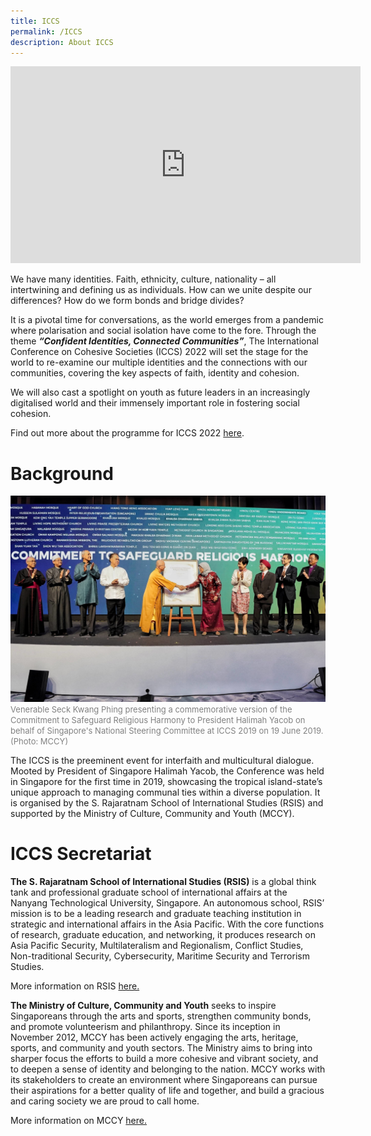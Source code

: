 ```yaml
---
title: ICCS
permalink: /ICCS
description: About ICCS
---
```

<div class="bp-youtube">

<iframe width="560" height="315" src="https://www.youtube.com/embed/UNgvcEaJT4k" title="YouTube video player" frameborder="0" allow="accelerometer; autoplay; clipboard-write; encrypted-media; gyroscope; picture-in-picture" allowfullscreen></iframe>

</div>

We have many identities. Faith, ethnicity, culture, nationality – all intertwining and defining us as individuals. How can we unite despite our differences? How do we form bonds and bridge divides?

It is a pivotal time for conversations, as the world emerges from a pandemic where polarisation and social isolation have come to the fore. Through the theme ***“Confident Identities, Connected Communities”***, The International Conference on Cohesive Societies (ICCS) 2022 will set the stage for the world to re-examine our multiple identities and the connections with our communities, covering the key aspects of faith, identity and cohesion.

We will also cast a spotlight on youth as future leaders in an increasingly digitalised world and their immensely important role in fostering social cohesion.

Find out more about the programme for ICCS 2022 [here](/ProgrammeSpeakers).
# Background

![President on stage](/images/icciccsstage.jpg)
<font color = "grey"><font size="-1">Venerable Seck Kwang Phing presenting a commemorative version of the Commitment to Safeguard Religious Harmony to President Halimah Yacob on behalf of Singapore's National Steering Committee at ICCS 2019 on 19 June 2019. (Photo: MCCY)</font></font>

The ICCS is the preeminent event for interfaith and multicultural dialogue. Mooted by President of Singapore Halimah Yacob, the Conference was held in Singapore for the first time in 2019, showcasing the tropical island-state’s unique approach to managing communal ties within a diverse population. It is organised by the S. Rajaratnam School of International Studies (RSIS) and supported by the Ministry of Culture, Community and Youth (MCCY).

# ICCS Secretariat
**The S. Rajaratnam School of International Studies (RSIS)** is a global think tank and professional graduate school of international affairs at the Nanyang Technological University, Singapore. An autonomous school, RSIS’ mission is to be a leading research and graduate teaching institution in strategic and international affairs in the Asia Pacific. With the core functions of research, graduate education, and networking, it produces research on Asia Pacific Security, Multilateralism and Regionalism, Conflict Studies, Non-traditional Security, Cybersecurity, Maritime Security and Terrorism Studies.

More information on RSIS <a href="https://www.rsis.edu.sg" target="_blank">here.</a>
	 
**The Ministry of Culture, Community and Youth** seeks to inspire Singaporeans through the arts and sports, strengthen community bonds, and promote volunteerism and philanthropy. Since its inception in November 2012, MCCY has been actively engaging the arts, heritage, sports, and community and youth sectors. The Ministry aims to bring into sharper focus the efforts to build a more cohesive and vibrant society, and to deepen a sense of identity and belonging to the nation. MCCY works with its stakeholders to create an environment where Singaporeans can pursue their aspirations for a better quality of life and together, and build a gracious and caring society we are proud to call home.

More information on MCCY <a href="https://www.mccy.gov.sg" target="_blank">here.</a>
